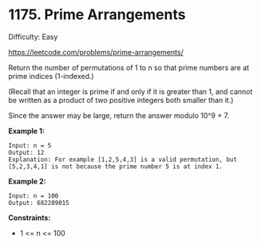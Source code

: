 # 1175. Prime Arrangements

Difficulty: Easy

https://leetcode.com/problems/prime-arrangements/

Return the number of permutations of 1 to n so that prime numbers are at prime indices (1-indexed.)

(Recall that an integer is prime if and only if it is greater than 1, and cannot be written as a product of two positive integers both smaller than it.)

Since the answer may be large, return the answer modulo 10^9 + 7.

**Example 1:**
```
Input: n = 5
Output: 12
Explanation: For example [1,2,5,4,3] is a valid permutation, but [5,2,3,4,1] is not because the prime number 5 is at index 1.
```

**Example 2:**
```
Input: n = 100
Output: 682289015
```

**Constraints:**

* 1 <= n <= 100
